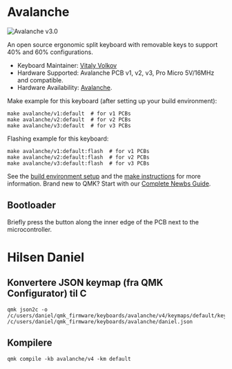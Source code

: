 # Avalanche

![Avalanche v3.0](https://github.com/vlkv/avalanche/blob/master/images/avalanche_v3-0.jpg)

An open source ergonomic split keyboard with removable keys to support 40% and 60% configurations.

* Keyboard Maintainer: [Vitaly Volkov](https://github.com/vlkv)
* Hardware Supported: Avalanche PCB v1, v2, v3, Pro Micro 5V/16MHz and compatible.
* Hardware Availability: [Avalanche](https://github.com/vlkv/avalanche).

Make example for this keyboard (after setting up your build environment):

    make avalanche/v1:default  # for v1 PCBs
    make avalanche/v2:default  # for v2 PCBs
    make avalanche/v3:default  # for v3 PCBs

Flashing example for this keyboard:

    make avalanche/v1:default:flash  # for v1 PCBs
    make avalanche/v2:default:flash  # for v2 PCBs
    make avalanche/v3:default:flash  # for v3 PCBs

See the [build environment setup](https://docs.qmk.fm/#/getting_started_build_tools) and the [make instructions](https://docs.qmk.fm/#/getting_started_make_guide) for more information. Brand new to QMK? Start with our [Complete Newbs Guide](https://docs.qmk.fm/#/newbs).

## Bootloader

Briefly press the button along the inner edge of the PCB next to the microcontroller.

# Hilsen Daniel
## Konvertere JSON keymap (fra QMK Configurator) til C
```
qmk json2c -o /c/users/daniel/qmk_firmware/keyboards/avalanche/v4/keymaps/default/keymap.c /c/users/daniel/qmk_firmware/keyboards/avalanche/daniel.json
```

## Kompilere
```
qmk compile -kb avalanche/v4 -km default
```